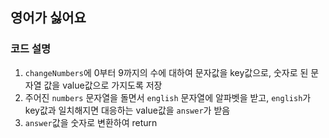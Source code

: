 ## 영어가 싫어요

### 코드 설명

1. `changeNumbers`에 0부터 9까지의 수에 대하여 문자값을 key값으로, 숫자로 된 문자열 값을 value값으로 가지도록 저장
2. 주어진 `numbers` 문자열을 돌면서 `english` 문자열에 알파벳을 받고, `english`가 key값과 일치해지면 대응하는 value값을 `answer`가 받음
3. `answer`값을 숫자로 변환하여 return
